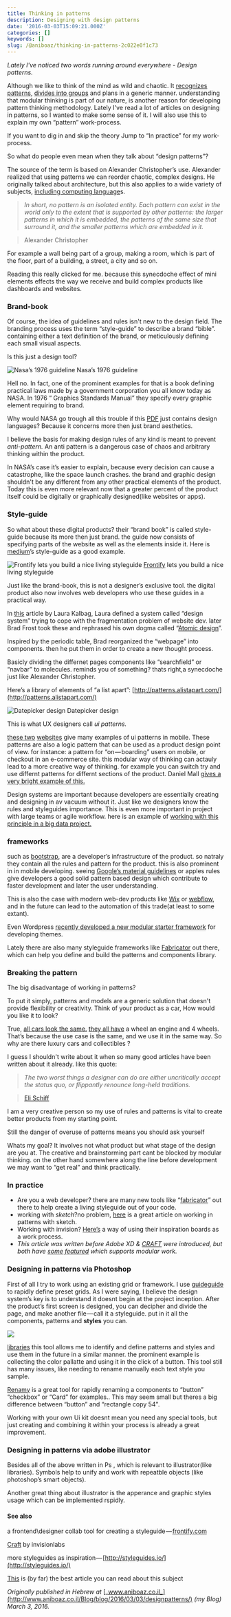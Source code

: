 ```yaml
---
title: Thinking in patterns
description: Designing with design patterns
date: '2016-03-03T15:09:21.000Z'
categories: []
keywords: []
slug: /@aniboaz/thinking-in-patterns-2c022e0f1c73
---
```


_Lately I've noticed two words running around everywhere - Design patterns._

Although we like to think of the mind as wild and chaotic. It [recognizes patterns](https://en.wikipedia.org/wiki/Pattern_recognition_%28psychology%29), [divides into groups](http://zellwk.com/blog/why-vertical-rhythms/) and plans in a generic manner. understanding that modular thinking is part of our nature, is another reason for developing pattern thinking methodology. Lately I've read a lot of articles on designing in patterns, so I wanted to make some sense of it. I will also use this to explain my own “pattern” work-process.

If you want to dig in and skip the theory Jump to “In practice” for my work-process.

So what do people even mean when they talk about “design patterns”?

The source of the term is based on Alexander Christopher’s use. Alexander realized that using patterns we can reorder chaotic, complex designs. He originally talked about architecture, but this also applies to a wide variety of subjects, [including computing language](https://en.wikipedia.org/wiki/Software_design_pattern)s.

> _In short, no pattern is an isolated entity. Each pattern can exist in the world only to the extent that is supported by other patterns: the larger patterns in which it is embedded, the patterns of the same size that surround it, and the smaller patterns which are embedded in it._

> Alexander Christopher

For example a wall being part of a group, making a room, which is part of the floor, part of a building, a street, a city and so on.

Reading this really clicked for me. because this synecdoche effect of mini elements effects the way we receive and build complex products like dashboards and websites.

### Brand-book

Of course, the idea of guidelines and rules isn't new to the design field. The branding process uses the term “style-guide” to describe a brand “bible”. containing either a text definition of the brand, or meticulously defining each small visual aspects.

Is this just a design tool?

![Nasa’s 1976 guideline](https://cdn-images-1.medium.com/max/600/0*OWe5yJOnAE2-kQbH.jpg)
Nasa’s 1976 guideline

Hell no. In fact, one of the prominent examples for that is a book defining practical laws made by a government corporation you all know today as NASA. In 1976 “ Graphics Standards Manual” they specify every graphic element requiring to brand.

Why would NASA go trough all this trouble if this [PDF](https://www.nasa.gov/sites/default/files/atoms/files/nasa_graphics_manual_nhb_1430-2_jan_1976.pdf) just contains design languages? Because it concerns more then just brand aesthetics.

I believe the basis for making design rules of any kind is meant to prevent _anti-pattern._ An anti pattern is a dangerous case of chaos and arbitrary thinking within the product.

In NASA’s case it’s easier to explain, because every decision can cause a catastrophe, like the space launch crashes. the brand and graphic design shouldn't be any different from any other practical elements of the product. Today this is even more relevant now that a greater percent of the product itself could be digitally or graphically designed(like websites or apps).

### Style-guide

So what about these digital products? their “brand book” is called style-guide because its more then just brand. the guide now consists of specifying parts of the website as well as the elements inside it. Here is [medium](https://www.behance.net/gallery/7226653/Medium-Brand-Development)’s style-guide as a good example.

![[Frontify](http://www.frontify.com) lets you build a nice living styleguide](https://cdn-images-1.medium.com/max/600/0*26ij41k0MWq_iMzT.png)
[Frontify](http://www.frontify.com) lets you build a nice living styleguide

Just like the brand-book, this is not a designer’s exclusive tool. the digital product also now involves web developers who use these guides in a practical way.

In [this](https://24ways.org/2012/design-systems/) article by Laura Kalbag, Laura defined a system called “design system” trying to cope with the fragmentation problem of website dev. later Brad Frost took these and rephrased his own dogma called “[Atomic design](http://bradfrost.com/blog/post/atomic-web-design/)”.

Inspired by the periodic table, Brad reorganized the “webpage” into components. then he put them in order to create a new thought process.

Basicly dividing the differnet pages components like “searchfield” or “navbar” to molecules. reminds you of something? thats right,a synecdoche just like Alexander Christopher.

Here’s a library of elements of “a list apart”: [http://patterns.alistapart.com/](http://patterns.alistapart.com/)

![Datepicker design](https://cdn-images-1.medium.com/max/800/0*GPagR2HCEr7UlJXG.jpg)
Datepicker design

This is what UX designers call _ui patterns._

[these two](http://pttrns.com/) [websites](http://uigarage.net/) give many examples of ui patterns in mobile. These patterns are also a logic pattern that can be used as a product design point of view. for instance: a pattern for “on — boarding” users on mobile, or checkout in an e-commerce site. this modular way of thinking can actauly lead to a more creative way of thinking. for example you can switch try and use differnt patterns for differnt sections of the product. Daniel Mall [gives a very bright example of this.](http://danielmall.com/articles/content-display-patterns/)

Design systems are important because developers are essentially creating and designing in av vacuum without it. Just like we designers know the rules and styleguides importance. This is even more important in project with large teams or agile workflow. here is an example of [working with this principle in a big data project.](https://www.artefactgroup.com/work/tableau-9/)

### frameworks

such as [bootstrap](http://getbootstrap.com), are a developer’s infrastructure of the product. so natraly they contain all the rules and pattern for the product. this is also prominent in in mobile developing. seeing [Google’s material guidelines](https://material.google.com/patterns/data-formats.html) or apples rules give developers a good solid pattern based design which contribute to faster development and later the user understanding.

This is also the case with modern web-dev products like [Wix](http://www.wix.com/) or [webflow](https://webflow.com/), and in the future can lead to the automation of this trade(at least to some extant).

Even Wordpress [recently developed a new modular starter framework](https://github.com/Automattic/theme-components/tree/master/components) for developing themes.

Lately there are also many styleguide frameworks like [Fabricator](https://fbrctr.github.io/) out there, which can help you define and build the patterns and components library.

### Breaking the pattern

The big disadvantage of working in patterns?

To put it simply, patterns and models are a generic solution that doesn't provide flexibility or creativity. Think of your product as a car, How would you like it to look?

True, [all cars look the same.](https://medium.com/@yugenelee/everything-looks-the-same-part-1-8c489259697#.ihys4bky9) [they all have](https://louderthanten.com/coax/design-machines) a wheel an engine and 4 wheels. That’s because the use case is the same, and we use it in the same way. So why are there luxury cars and collectibles ?

I guess I shouldn't write about it when so many good articles have been written about it already. like this quote:

> _The two worst things a designer can do are either uncritically accept the status quo, or flippantly renounce long-held traditions._

> [Eli Schiff](http://humaninterfaceguidelines.tumblr.com/post/139807433410/elischiff)

I am a very creative person so my use of rules and patterns is vital to create better products from my starting point.

Still the danger of overuse of patterns means you should ask yourself

Whats my goal? It involves not what product but what stage of the design are you at. The creative and brainstorming part cant be blocked by modular thinking. on the other hand somewhere along the line before development we may want to “get real” and think practically.

### In practice

*   Are you a web developer? there are many new tools like “[fabricator](https://fbrctr.github.io/)” out there to help create a living styleguide out of your code.
*   working with _sketch_?no problem, [here](http://blog.invisionapp.com/atomic-design-principles/) is a great article on working in patterns with sketch.
*   Working with invision? [Here’s](http://webdesign.tutsplus.com/tutorials/how-to-conduct-an-interface-inventory-with-invision--cms-25792) a way of using their inspiration boards as a work process.
*   _This article was written before Adobe XD &_ [_CRAFT_](https://labs.invisionapp.com/craft) _were introduced, but both have_ [_some featured_](https://www.youtube.com/watch?v=KR-AE-yznY4) _which supports modular work._

### Designing in patterns via Photoshop

First of all I try to work using an existing grid or framework. I use [guideguide](http://guideguide.me/) to rapidly define preset grids. As I were saying, I believe the design system’s key is to understand it doesnt begin at the project inception. After the product’s first screen is designed, you can decipher and divide the page, and make another file — call it a styleguide. put in it all the components, patterns and **styles** you can.

![](https://cdn-images-1.medium.com/max/800/0*OTCCwH1uSRP0_VM8.png)

[libraries](http://www.adobe.com/il_en/creativecloud/libraries.html) this tool allows me to identify and define patterns and styles and use them in the future in a similar manner. the prominent example is collecting the color pallatte and using it in the click of a button. This tool still has many issues, like needing to rename manually each text style you sample.

[Renamy](http://www.klaia.com/Renamy/) is a great tool for rapidly renaming a components to “button” “checkbox” or “Card” for examples.. This may seem small but theres a big difference between “button” and “rectangle copy 54".

Working with your own Ui kit doesnt mean you need any special tools, but just creating and combining it within your process is already a great improvement.

### Designing in patterns via adobe illustrator

Besides all of the above written in Ps , which is relevant to illustrator(like libraries). Symbols help to unify and work with repeatble objects (like photoshop’s smart objects).

Another great thing about illustrator is the apperance and graphic styles usage which can be implemented rspidly.

#### See also

a frontend\\designer collab tool for creating a styleguide — [frontify.com](https://frontify.com/)

[Craft](http://labs.invisionapp.com/craft) by invisionlabs

more styleguides as inspiration — [http://styleguides.io/](http://styleguides.io/)

[This](https://www.smashingmagazine.com/2016/01/is-the-internet-killing-creativity/) is (by far) the best article you can read about this subject

_Originally published in Hebrew at_ [_www.aniboaz.co.il_](http://www.aniboaz.co.il/Blog/blog/2016/03/03/designpatterns/) _(my Blog) March 3, 2016._